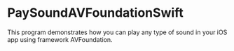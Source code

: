 # PaySoundAVFoundationSwift
This program demonstrates how you can play any type of sound in your iOS app using framework AVFoundation. 
